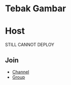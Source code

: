 # Tebak Gambar
# Host
STILL CANNOT DEPLOY

## Join
* [Channel](t.me/rioprojects)
* [Group](t.me/riogroupsupport)
